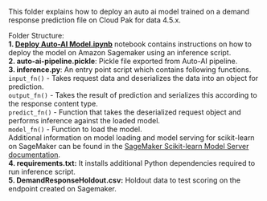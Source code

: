 This folder explains how to deploy an auto ai model trained on a demand response prediction file on Cloud Pak for data 4.5.x.

Folder Structure: <br>
**1. [Deploy Auto-AI Model.ipynb](https://github.ibm.com/Vikram-Bhat1/AutoAI-Sagemaker/blob/main/Sagemaker-AutoAI-Inference/Deploy%20Auto-AI%20Model.ipynb)** notebook contains instructions on how to deploy the model on Amazon Sagemaker using an inference script.<br>
**2. auto-ai-pipeline.pickle**: Pickle file exported from Auto-AI pipeline.<br>
**3. inference.py**: An entry point script which contains following functions. <br>
`input_fn()` - Takes request data and deserializes the data into an object for prediction.  <br>
`output_fn()` - Takes the result of prediction and serializes this according to the response content type.  <br>
`predict_fn()` - Function that takes the deserialized request object and performs inference against the loaded model.  <br>
`model_fn()` - Function to load the model.  <br>
Additional information on model loading and model serving for scikit-learn on SageMaker can be found in the [SageMaker Scikit-learn Model Server documentation](https://sagemaker.readthedocs.io/en/stable/frameworks/sklearn/using_sklearn.html#deploy-a-scikit-learn-model). <br>
**4. requirements.txt:** It installs additional Python dependencies required to run inference script. <br>
**5. DemandResponseHoldout.csv:** Holdout data to test scoring on the endpoint created on Sagemaker.
